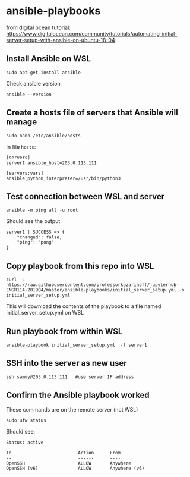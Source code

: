 # ansible-playbooks

from digital ocean tutorial:
https://www.digitalocean.com/community/tutorials/automating-initial-server-setup-with-ansible-on-ubuntu-18-04

## Install Ansible on WSL

```
sudo apt-get install ansible
```
Check ansible version

```
ansible --version
```

## Create a hosts file of servers that Ansible will manage

```
sudo nano /etc/ansible/hosts
```

In file ```hosts```:

```
[servers]
server1 ansible_host=203.0.113.111

[servers:vars]
ansible_python_interpreter=/usr/bin/python3
```

## Test connection between WSL and server

```
ansible -m ping all -u root
```

Should see the output

```
server1 | SUCCESS => {
    "changed": false, 
    "ping": "pong"
}
```

## Copy playbook from this repo into WSL

```
curl -L https://raw.githubusercontent.com/professorkazarinoff/jupyterhub-ENGR114-2019Q4/master/ansible-playbooks/initial_server_setup.yml -o initial_server_setup.yml
```

This will download the contents of the playbook to a file named initial_server_setup.yml on WSL

## Run playbook from within WSL

```
ansible-playbook initial_server_setup.yml  -l server1
```

## SSH into the server as new user

```
ssh sammy@203.0.113.111   #use server IP address
```

## Confirm the Ansible playbook worked

These commands are on the remote server (not WSL)

```
sudo ufw status
```

Should see:

```
Status: active

To                         Action      From
--                         ------      ----
OpenSSH                    ALLOW       Anywhere                  
OpenSSH (v6)               ALLOW       Anywhere (v6)
```
